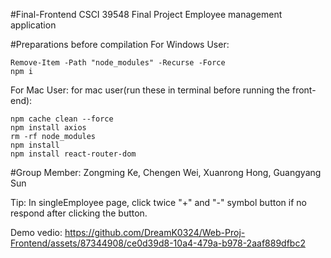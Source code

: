 #Final-Frontend CSCI 39548 Final Project
  Employee management application

#Preparations before compilation
  For Windows User:
 
  ```
  Remove-Item -Path "node_modules" -Recurse -Force
  npm i
  ```
  
  For Mac User:
  for mac user(run these in terminal before running the front-end):
  ```
  npm cache clean --force
  npm install axios
  rm -rf node_modules
  npm install
  npm install react-router-dom
  ```
  
#Group Member: 
Zongming Ke, Chengen Wei, Xuanrong Hong, Guangyang Sun


Tip: In singleEmployee page, click twice "+" and "-" symbol button if no respond after clicking the button.

Demo vedio:
https://github.com/DreamK0324/Web-Proj-Frontend/assets/87344908/ce0d39d8-10a4-479a-b978-2aaf889dfbc2
